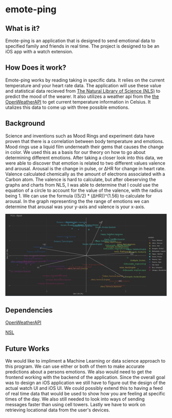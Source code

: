 # emote-ping

## What is it?
Emote-ping is an application that is designed to send emotional data to specified family and friends in real time. The project is designed to be an iOS app with a watch extension.

## How Does it work?
Emote-ping works by reading taking in specific data. It relies on the current temperature and your heart rate data. The application will use these value and statistical data recieved from [The Natural Library of Science (NLS)](https://www.ncbi.nlm.nih.gov/pmc/articles/PMC8174739/#:~:text=First%2C%20emotions%20can%20have%20a,raise%20the%20internal%20body%20temperature) to predict the mood of the wearer. It also utilizes a weather api from the [the OpenWeatherAPI](https://openweathermap.org/) to get current temperature information in Celsius. It utalizes this data to come up with three possible emotions.

## Background
Science and inventions such as Mood Rings and experiment data have proven that there is a correlation between body temperature and emotions. Mood rings use a liquid film underneath their gems that causes the change in color. We used this as a basis for our theory on how to go about determining different emotions. After taking a closer look into this data, we were able to discover that emotion is related to two different values valence and arousal. Arousal is the change in pulse, or ΔHR for change in heart rate. Valence calculated chemically as the amount of electrons associated with a Carbon atom. The valence is hard to calculate, but after obeserving the graphs and charts from NLS, I was able to determine that I could use the equation of a circle to account for the value of the valence, with the radius being 1. We can use the formula ((5/2) * (ΔHR))^(1.56) to calculate for arousal. In the graph representing the the range of emotions we can determine that arousal was your y-axis and valence is your x-axis. 

<img title="Emotion Graph" src="img/emotion_graph.JPG"> </img>

## Dependencies
[OpenWeatherAPI](https://openweathermap.org/)

[NSL](https://www.ncbi.nlm.nih.gov/pmc/articles/PMC8174739/#:~:text=First%2C%20emotions%20can%20have%20a,raise%20the%20internal%20body%20temperature)

## Future Works
We would like to impliment a Machine Learning or data science approach to this program. We can use either or both of them to make accurate predictions about a persons emotions. We also would need to get the frontend working with the backend of the application. Since the overall goal was to design an iOS application we still have to figure out the design of the actual watch UI and iOS UI. We could possibly extend this to having a feed of real time data that would be used to show how you are feeling at specific times of the day. We also still needed to look into ways of sending messages faster than using cell towers. Lastly we have to work on retrieving locational data from the user's devices.

